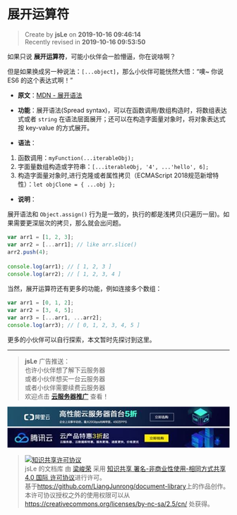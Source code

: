 展开运算符
===

> Create by **jsLe** on **2019-10-16 09:46:14**  
> Recently revised in **2019-10-16 09:53:50**

如果只说 **展开运算符**，可能小伙伴会一脸懵逼，你在说啥啊？

但是如果换成另一种说法：`[...object]`，那么小伙伴可能恍然大悟：“噢~ 你说 ES6 的这个表达式啊！”

* **原文**：[MDN - 展开语法](https://developer.mozilla.org/zh-CN/docs/Web/JavaScript/Reference/Operators/Spread_syntax)

* **功能**：展开语法(Spread syntax)，可以在函数调用/数组构造时，将数组表达式或者 `string` 在语法层面展开；还可以在构造字面量对象时，将对象表达式按 key-value 的方式展开。

* **语法**：

1. 函数调用：`myFunction(...iterableObj);`
2. 字面量数组构造或字符串：`[...iterableObj, '4', ...'hello', 6];`
3. 构造字面量对象时,进行克隆或者属性拷贝（ECMAScript 2018规范新增特性）：`let objClone = { ...obj };`

* **说明**：

展开语法和 `Object.assign()` 行为是一致的，执行的都是浅拷贝(只遍历一层)。如果需要更深层次的拷贝，那么就会出问题。

```js
var arr1 = [1, 2, 3];
var arr2 = [...arr1]; // like arr.slice()
arr2.push(4); 

console.log(arr1); // [ 1, 2, 3 ]
console.log(arr2); // [ 1, 2, 3, 4 ]
```

当然，展开运算符还有更多的功能，例如连接多个数组：

```js
var arr1 = [0, 1, 2];
var arr2 = [3, 4, 5];
var arr3 = [...arr1, ...arr2];
console.log(arr3); // [ 0, 1, 2, 3, 4, 5 ]
```

更多的小伙伴可以自行探索，本文暂时先探讨到这里。

---

> **jsLe** 广告推送：  
> 也许小伙伴想了解下云服务器  
> 或者小伙伴想买一台云服务器  
> 或者小伙伴需要续费云服务器  
> 欢迎点击 **[云服务器推广](https://github.com/LiangJunrong/document-library/blob/master/other-library/Monologue/%E7%A8%B3%E9%A3%9F%E8%89%B0%E9%9A%BE.md)** 查看！

[![图](../../../../public-repertory/img/z-small-seek-ali-3.jpg)](https://promotion.aliyun.com/ntms/act/qwbk.html?userCode=w7hismrh)
[![图](../../../../public-repertory/img/z-small-seek-tencent-2.jpg)](https://cloud.tencent.com/redirect.php?redirect=1014&cps_key=49f647c99fce1a9f0b4e1eeb1be484c9&from=console)

> <a rel="license" href="http://creativecommons.org/licenses/by-nc-sa/4.0/"><img alt="知识共享许可协议" style="border-width:0" src="https://i.creativecommons.org/l/by-nc-sa/4.0/88x31.png" /></a><br /><span xmlns:dct="http://purl.org/dc/terms/" property="dct:title">jsLe 的文档库</span> 由 <a xmlns:cc="http://creativecommons.org/ns#" href="https://github.com/LiangJunrong/document-library" property="cc:attributionName" rel="cc:attributionURL">梁峻荣</a> 采用 <a rel="license" href="http://creativecommons.org/licenses/by-nc-sa/4.0/">知识共享 署名-非商业性使用-相同方式共享 4.0 国际 许可协议</a>进行许可。<br />基于<a xmlns:dct="http://purl.org/dc/terms/" href="https://github.com/LiangJunrong/document-library" rel="dct:source">https://github.com/LiangJunrong/document-library</a>上的作品创作。<br />本许可协议授权之外的使用权限可以从 <a xmlns:cc="http://creativecommons.org/ns#" href="https://creativecommons.org/licenses/by-nc-sa/2.5/cn/" rel="cc:morePermissions">https://creativecommons.org/licenses/by-nc-sa/2.5/cn/</a> 处获得。